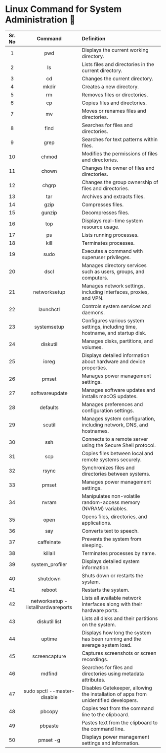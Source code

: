 # Linux Command for System Administration 🐧

| Sr. No | Command | Definition |
| :---: | :---: | :--- |
| 1 | pwd | Displays the current working directory. |
| 2 | ls | Lists files and directories in the current directory. |
| 3 | cd | Changes the current directory. |
| 4 | mkdir | Creates a new directory. |
| 5 | rm | Removes files or directories. |
| 6 | cp | Copies files and directories. |
| 7 | mv | Moves or renames files and directories. |
| 8 | find | Searches for files and directories. |
| 9 | grep | Searches for text patterns within files. |
| 10 | chmod | Modifies the permissions of files and directories. |
| 11 | chown | Changes the owner of files and directories. |
| 12 | chgrp | Changes the group ownership of files and directories. |
| 13 | tar | Archives and extracts files. |
| 14 | gzip | Compresses files. |
| 15 | gunzip | Decompresses files. |
| 16 | top | Displays real-time system resource usage. |
| 17 | ps | Lists running processes. |
| 18 | kill | Terminates processes. |
| 19 | sudo | Executes a command with superuser privileges. |
| 20 | dscl | Manages directory services such as users, groups, and computers. |
| 21 | networksetup | Manages network settings, including interfaces, proxies, and VPN. |
| 22 | launchctl | Controls system services and daemons. |
| 23 | systemsetup | Configures various system settings, including time, hostname, and startup disk. |
| 24 | diskutil | Manages disks, partitions, and volumes. |
| 25 | ioreg | Displays detailed information about hardware and device properties. |
| 26 | pmset | Manages power management settings. |
| 27 | softwareupdate | Manages software updates and installs macOS updates. |
| 28 | defaults | Manages preferences and configuration settings. |
| 29 | scutil | Manages system configuration, including network, DNS, and hostnames. |
| 30 | ssh | Connects to a remote server using the Secure Shell protocol. |
| 31 | scp | Copies files between local and remote systems securely. |
| 32 | rsync | Synchronizes files and directories between systems. |
| 33 | pmset | Manages power management settings. |
| 34 | nvram | Manipulates non-volatile random-access memory (NVRAM) variables. |
| 35 | open | Opens files, directories, and applications. |
| 36 | say | Converts text to speech. |
| 37 | caffeinate | Prevents the system from sleeping. |
| 38 | killall | Terminates processes by name. |
| 39 | system_profiler | Displays detailed system information. |
| 40 | shutdown | Shuts down or restarts the system. |
| 41 | reboot | Restarts the system. |
| 42 | networksetup -listallhardwareports | Lists all available network interfaces along with their hardware ports. |
| 43 | diskutil list | Lists all disks and their partitions on the system. |
| 44 | uptime | Displays how long the system has been running and the average system load. |
| 45 | screencapture | Captures screenshots or screen recordings. |
| 46 | mdfind | Searches for files and directories using metadata attributes. |
| 47 | sudo spctl --master-disable | Disables Gatekeeper, allowing the installation of apps from unidentified developers. |
| 48 | pbcopy | Copies text from the command line to the clipboard. |
| 49 | pbpaste | Pastes text from the clipboard to the command line. |
| 50 | pmset -g | Displays power management settings and information. |

